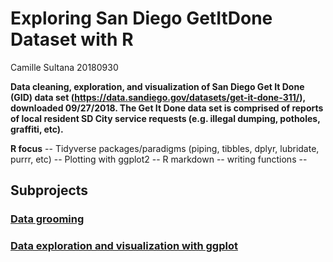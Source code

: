 Exploring San Diego GetItDone Dataset with R
================
Camille Sultana
20180930

**Data cleaning, exploration, and visualization of San Diego Get It Done (GID) data set (<https://data.sandiego.gov/datasets/get-it-done-311/>), downloaded 09/27/2018. The Get It Done data set is comprised of reports of local resident SD City service requests (e.g. illegal dumping, potholes, graffiti, etc).**

**R focus** -- Tidyverse packages/paradigms (piping, tibbles, dplyr, lubridate, purrr, etc) -- Plotting with ggplot2 -- R markdown -- writing functions --

Subprojects
-----------

### [Data grooming](dataCleaning/)

### [Data exploration and visualization with ggplot](dataExploration)
